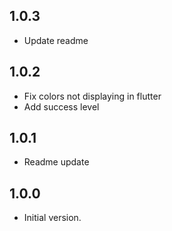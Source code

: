 ## 1.0.3

- Update readme

## 1.0.2

- Fix colors not displaying in flutter
- Add success level

## 1.0.1

- Readme update

## 1.0.0

- Initial version.

